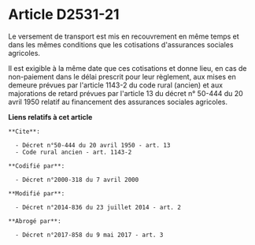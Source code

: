 # Article D2531-21

Le versement de transport est mis en recouvrement en même temps et dans les mêmes conditions que les cotisations d'assurances
sociales agricoles. 

Il est exigible à la même date que ces cotisations et donne lieu, en cas de non-paiement dans le délai prescrit pour leur
règlement, aux mises en demeure prévues par l'article 1143-2 du code rural (ancien) et aux majorations de retard prévues par
l'article 13 du décret n° 50-444 du 20 avril 1950 relatif au financement des assurances sociales agricoles.

**Liens relatifs à cet article**

	**Cite**:

	  - Décret n°50-444 du 20 avril 1950 - art. 13
	  - Code rural ancien - art. 1143-2

	**Codifié par**:

	  - Décret n°2000-318 du 7 avril 2000

	**Modifié par**:

	  - Décret n°2014-836 du 23 juillet 2014 - art. 2

	**Abrogé par**:

	  - Décret n°2017-858 du 9 mai 2017 - art. 3
